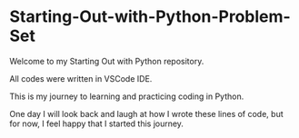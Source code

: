 # Starting-Out-with-Python-Problem-Set

Welcome to my Starting Out with Python repository.

All codes were written in VSCode IDE.

This is my journey to learning and practicing coding in Python.

One day I will look back and laugh at how I wrote these lines of code, but for now, I feel happy that I started this journey.
